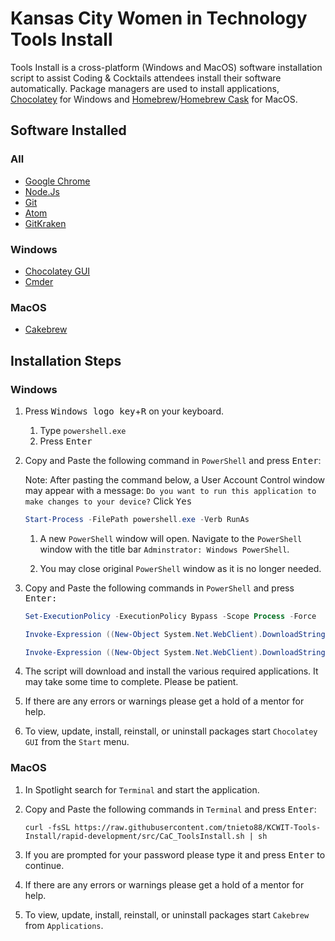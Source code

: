 # Kansas City Women in Technology Tools Install

Tools Install is a cross-platform (Windows and MacOS) software installation script to assist Coding & Cocktails attendees install their software automatically. Package managers are used to install applications, [Chocolatey](https://chocolatey.org) for Windows and [Homebrew](https://brew.sh/)/[Homebrew Cask](https://caskroom.github.io/) for MacOS.

## Software Installed

### All

* [Google Chrome](https://www.google.com/chrome/)
* [Node.Js](https://nodejs.org/en/)
* [Git](https://git-scm.com/)
* [Atom](https://atom.io/)
* [GitKraken](https://www.gitkraken.com/)

### Windows

* [Chocolatey GUI](https://chocolatey.org/packages/ChocolateyGUI)
* [Cmder](http://cmder.net/)

### MacOS

* [Cakebrew](https://www.cakebrew.com/)

## Installation Steps

### Windows

1. Press <kbd>Windows logo key</kbd>+<kbd>R</kbd> on your keyboard.
    1. Type `powershell.exe`
    2. Press <kbd>Enter</kbd>

1. Copy and Paste the following command in `PowerShell` and press <kbd>Enter</kbd>:
    
    Note: After pasting the command below, a User Account Control window may appear with a message: `Do you want to run this application to make changes to your device?` Click <kbd>Yes</kbd>
    
    ```powershell
   Start-Process -FilePath powershell.exe -Verb RunAs
    ```
    
    1. A new `PowerShell` window will open. Navigate to the `PowerShell` window with the title bar `Adminstrator: Windows PowerShell`.

    1. You may close original `PowerShell` window as it is no longer needed.

1. Copy and Paste the following commands in `PowerShell` and press <kbd>Enter</kdbd>:

    ```powershell
   Set-ExecutionPolicy -ExecutionPolicy Bypass -Scope Process -Force
   
   Invoke-Expression ((New-Object System.Net.WebClient).DownloadString('https://chocolatey.org/install.ps1'))

   Invoke-Expression ((New-Object System.Net.WebClient).DownloadString('https://raw.githubusercontent.com/tnieto88/KCWIT-Tools-Install/rapid-development/src/CaC_ToolsInstall.ps1'))
    ```

1. The script will download and install the various required applications. It may take some time to complete. Please be patient.

1. If there are any errors or warnings please get a hold of a mentor for help.

1. To view, update, install, reinstall, or uninstall packages start `Chocolatey GUI` from the `Start` menu.

### MacOS

1. In Spotlight search for `Terminal` and start the application.

1. Copy and Paste the following commands in `Terminal` and press <kbd>Enter</kbd>:
    
    ```shell
    curl -fsSL https://raw.githubusercontent.com/tnieto88/KCWIT-Tools-Install/rapid-development/src/CaC_ToolsInstall.sh | sh
    ```

1. If you are prompted for your password please type it and press <kbd>Enter</kbd> to continue.

1. If there are any errors or warnings please get a hold of a mentor for help.

1. To view, update, install, reinstall, or uninstall packages start `Cakebrew` from `Applications`.
